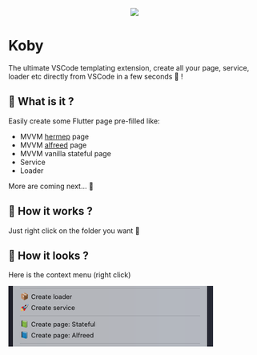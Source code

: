 <p align="center">
  <img src="https://s6.gifyu.com/images/dbcd435-1b94d299-051c-4cb6-9de9-51cf6e076bf9.png" />
</p>

# Koby

The ultimate VSCode templating extension, create all your page, service, loader etc directly from VSCode in a few seconds 🚀 !

## 🧐 What is it ?

Easily create some Flutter page pre-filled like:
- MVVM [hermep](https://pub.dev/packages/hermep) page
- MVVM [alfreed](https://pub.dev/packages/alfreed) page
- MVVM vanilla stateful page
- Service
- Loader
  
More are coming next... 🤩

## 🎯 How it works ?

Just right click on the folder you want 💪

## 📸 How it looks ?

Here is the context menu (right click)

![screen](./medias/images/screen.png)
